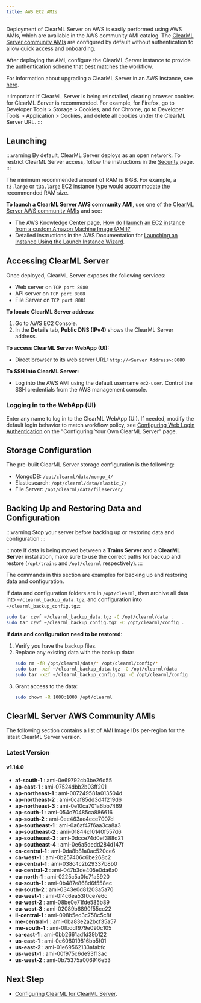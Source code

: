 ```yaml
---
title: AWS EC2 AMIs
---
```


Deployment of ClearML Server on AWS is easily performed using AWS AMIs, which are available in the AWS community AMI catalog.
The [ClearML Server community AMIs](#clearml-server-aws-community-amis) are configured by default without authentication
to allow quick access and onboarding.

After deploying the AMI, configure the ClearML Server instance to provide the authentication scheme that 
best matches the workflow.

For information about upgrading a ClearML Server in an AWS instance, see [here](upgrade_server_aws_ec2_ami.md).

:::important
If ClearML Server is being reinstalled, clearing browser cookies for ClearML Server is recommended. For example, 
for Firefox, go to Developer Tools > Storage > Cookies, and for Chrome, go to Developer Tools > Application > Cookies,
and delete all cookies under the ClearML Server URL.
:::

## Launching

:::warning
By default, ClearML Server deploys as an open network. To restrict ClearML Server access, follow the instructions 
in the [Security](clearml_server_security.md) page.
:::

The minimum recommended amount of RAM is 8 GB. For example, a `t3.large` or `t3a.large` EC2 instance type would accommodate the recommended RAM size.

**To launch a ClearML Server AWS community AMI**, use one of the [ClearML Server AWS community AMIs](#clearml-server-aws-community-amis) 
and see:

* The AWS Knowledge Center page, [How do I launch an EC2 instance from a custom Amazon Machine Image (AMI)?](https://aws.amazon.com/premiumsupport/knowledge-center/launch-instance-custom-ami/)
* Detailed instructions in the AWS Documentation for [Launching an Instance Using the Launch Instance Wizard](https://docs.aws.amazon.com/AWSEC2/latest/UserGuide/launching-instance.html).

## Accessing ClearML Server

Once deployed, ClearML Server exposes the following services:

* Web server on `TCP port 8080`
* API server on `TCP port 8008`
* File Server on `TCP port 8081`

**To locate ClearML Server address:**

1. Go to AWS EC2 Console.
1. In the **Details** tab, **Public DNS (IPv4)** shows the ClearML Server address.

**To access ClearML Server WebApp (UI):**

* Direct browser to its web server URL: `http://<Server Address>:8080`

**To SSH into ClearML Server:**

* Log into the AWS AMI using the default username `ec2-user`. Control the SSH credentials from the AWS management console.

### Logging in to the WebApp (UI)

Enter any name to log in to the ClearML WebApp (UI). If needed, modify the default login behavior to match workflow policy, 
see [Configuring Web Login Authentication](clearml_server_config.md#web-login-authentication) 
on the "Configuring Your Own ClearML Server" page.

## Storage Configuration

The pre-built ClearML Server storage configuration is the following:

* MongoDB: `/opt/clearml/data/mongo_4/`
* Elasticsearch: `/opt/clearml/data/elastic_7/`
* File Server: `/opt/clearml/data/fileserver/`


## Backing Up and Restoring Data and Configuration

:::warning
Stop your server before backing up or restoring data and configuration
:::

:::note
If data is being moved between a **Trains Server** and a **ClearML Server** installation, make sure to use the correct paths 
for backup and restore (`/opt/trains` and `/opt/clearml` respectively).
:::

The commands in this section are examples for backing up and restoring data and configuration.

If data and configuration folders are in `/opt/clearml`, then archive all data into `~/clearml_backup_data.tgz`, and 
configuration into `~/clearml_backup_config.tgz`:

```bash
sudo tar czvf ~/clearml_backup_data.tgz -C /opt/clearml/data .
sudo tar czvf ~/clearml_backup_config.tgz -C /opt/clearml/config .
```

**If data and configuration need to be restored**:

1. Verify you have the backup files.
1. Replace any existing data with the backup data:
   ```bash
   sudo rm -fR /opt/clearml/data/* /opt/clearml/config/*
   sudo tar -xzf ~/clearml_backup_data.tgz -C /opt/clearml/data
   sudo tar -xzf ~/clearml_backup_config.tgz -C /opt/clearml/config
   ```
1. Grant access to the data:
   ```bash
   sudo chown -R 1000:1000 /opt/clearml
   ```
        

## ClearML Server AWS Community AMIs

The following section contains a list of AMI Image IDs per-region for the latest ClearML Server version.



### Latest Version

#### v1.14.0

* **af-south-1** : ami-0e69792cb3be26d55
* **ap-east-1** : ami-07524dbb2b03ff201
* **ap-northeast-1** : ami-007249581a013504d
* **ap-northeast-2** : ami-0caf85dd3d4f219d6
* **ap-northeast-3** : ami-0e10ca701a6bb7469
* **ap-south-1** : ami-054c70485ca886616
* **ap-south-2** : ami-0ee463ae4ece7007d
* **ap-southeast-1** : ami-0a6af47f6aa3ca8a3
* **ap-southeast-2** : ami-01844c10140f557d6
* **ap-southeast-3** : ami-0dcce74d0ef388d21
* **ap-southeast-4** : ami-0e6a5dedd284d147f
* **ca-central-1** : ami-0da8b81a0ac520ce6
* **ca-west-1** : ami-0b257406c6be268c2
* **eu-central-1** : ami-038c4c2b29337b8b0
* **eu-central-2** : ami-047b3de405e0da6a0
* **eu-north-1** : ami-0225c5a0fc71a5920
* **eu-south-1** : ami-0b487e868d6f558ec
* **eu-south-2** : ami-0343e0d81203a5a70
* **eu-west-1** : ami-0f4c6ea53f0ce7e6c
* **eu-west-2** : ami-08be0e71fde585b89
* **eu-west-3** : ami-02089b6890f55ce22
* **il-central-1** : ami-098b5ed3c758c5c8f
* **me-central-1** : ami-0ba83e2a2bcf35a57
* **me-south-1** : ami-0fbddf979e090c105
* **sa-east-1** : ami-0bb2661ad1d39b122
* **us-east-1** : ami-0e608019816bb5f01
* **us-east-2** : ami-01e69562133afabfc
* **us-west-1** : ami-00f975c6de93f13ac
* **us-west-2** : ami-0b75375a006916e53

## Next Step

* [Configuring ClearML for ClearML Server](clearml_config_for_clearml_server.md).
